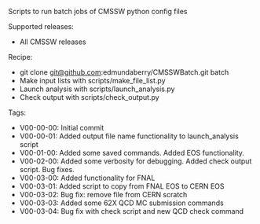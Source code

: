 Scripts to run batch jobs of CMSSW python config files

Supported releases:
  * All CMSSW releases

Recipe:
  * git clone git@github.com:edmundaberry/CMSSWBatch.git batch
  * Make input lists with scripts/make_file_list.py
  * Launch analysis with scripts/launch_analysis.py
  * Check output with scripts/check_output.py 

Tags:
  * V00-00-00: Initial commit
  * V00-00-01: Added output file name functionality to launch_analysis script
  * V00-01-00: Added some saved commands.  Added EOS functionality.
  * V00-02-00: Added some verbosity for debugging. Added check output script.  Bug fixes.
  * V00-03-00: Added functionality for FNAL
  * V00-03-01: Added script to copy from FNAL EOS to CERN EOS
  * V00-03-02: Bug fix: remove file from CERN scratch
  * V00-03-03: Added some 62X QCD MC submission commands
  * V00-03-04: Bug fix with check script and new QCD check command